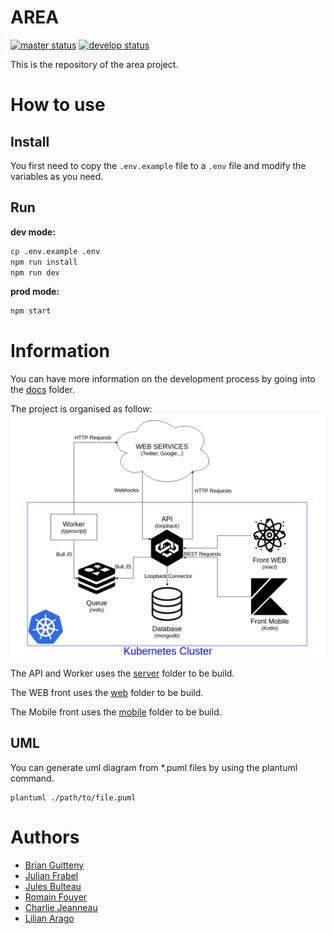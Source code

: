 # AREA
[![master status](http://git.b12powered.com/Eldriann/area/badges/master/pipeline.svg)](http://git.b12powered.com/Eldriann/area/commits/master)
[![develop status](http://git.b12powered.com/Eldriann/area/badges/develop/pipeline.svg)](http://git.b12powered.com/Eldriann/area/commits/develop)

This is the repository of the area project.

# How to use

## Install
You first need to copy the `.env.example` file to a `.env` file and modify the variables as you need.

## Run

**dev mode:**

```bash
cp .env.example .env
npm run install
npm run dev
```

**prod mode:**

```bash
npm start
```

# Information

You can have more information on the development process by going into the [docs](./docs) folder.

The project is organised as follow:
![Organisation](./docs/area_services_organisation.png)

The API and Worker uses the [server](./server) folder to be build.

The WEB front uses the [web](./web) folder to be build.

The Mobile front uses the [mobile](./mobile) folder to be build.

## UML
You can generate uml diagram from *.puml files by using the plantuml command.
```shell script
plantuml ./path/to/file.puml
```

# Authors

* [Brian Guitteny](https://github.com/briangtn)
* [Julian Frabel](https://github.com/Eldriann)
* [Jules Bulteau](https://github.com/JBulteau)
* [Romain Fouyer](https://github.com/romanosaurus)
* [Charlie Jeanneau](https://github.com/JeSuisCharlie1)
* [Lilian Arago](https://github.com/NahisWayard)
